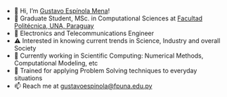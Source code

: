 - 👋 Hi, I’m [Gustavo Espínola Mena](@gusespinola)!
- 📖 Graduate Student, MSc. in Computational Sciences at [Facultad Politécnica, UNA, Paraguay](https://www.pol.una.py/postgrado/maestrias-y-especializaciones/maestria-en-ciencias-de-la-computacion/)
- 👀 Electronics and Telecommunications Engineer
- ⚠️ Interested in knowing current trends in Science, Industry and overall Society
- 🧠 Currently working in Scientific Computing: Numerical Methods, Computational Modeling, etc
- 🌱 Trained for applying Problem Solving techniques to everyday situations
- 📫 Reach me at gustavoespinola@fpuna.edu.py 
<!--- - 💞️ I’m looking to collaborate on ... --->
<!---
gusespinola/gusespinola is a ✨ special ✨ repository because its `README.md` (this file) appears on your GitHub profile.
You can click the Preview link to take a look at your changes.
--->
